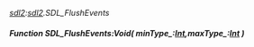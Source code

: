 _[sdl2](../../modules/sdl2/sdl2-module.md):[sdl2](../../modules/sdl2/sdl2-module.md).SDL\_FlushEvents_
##### Function SDL\_FlushEvents:Void( minType_:[Int](../../modules/wonkey/wonkey-types-int.md),maxType_:[Int](../../modules/wonkey/wonkey-types-int.md) )
